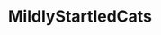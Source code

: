 ---
title: MildlyStartledCats
crosslinks:
- StartledCats
- livven
- Floof
- thecatdimension
- cats
- CatTaps
- WithoutContext
- predaddit
- catgifs
- woahdude
- DisneyEyes
- juxtaposition
- mlem
- animalspostingstuff
- Zoomies
- awwakeup
- CatsNamedToothless
- Blep
- funny
- CatsStandingUp
---